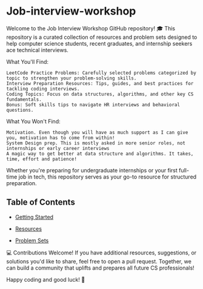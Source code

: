 # Job-interview-workshop
Welcome to the Job Interview Workshop GitHub repository! 🎓  This repository is a curated collection of resources and problem sets designed to help computer science students, recent graduates, and internship seekers ace technical interviews.

What You'll Find:

    LeetCode Practice Problems: Carefully selected problems categorized by topic to strengthen your problem-solving skills.
    Interview Preparation Resources: Tips, guides, and best practices for tackling coding interviews.
    Coding Topics: Focus on data structures, algorithms, and other key CS fundamentals.
    Bonus: Soft skills tips to navigate HR interviews and behavioral questions.

What You Won't Find:

    Motivation. Even though you will have as much support as I can give you, motivation has to come from within!
    System Design prep. This is mostly asked in more senior roles, not internships or early career interviews
    A magic way to get better at data structure and algorithms. It takes, time, effort and patience!
    


Whether you're preparing for undergraduate internships or your first full-time job in tech, this repository serves as your go-to resource for structured preparation.

## Table of Contents
    
* [Getting Started](https://github.com/Sirraff/Job-interview-workshop/blob/main/Getting-Started.md)

* [Resources](https://github.com/Sirraff/Job-interview-workshop/blob/main/Applying-Resources.md)

* [Problem Sets](https://github.com/Sirraff/Job-interview-workshop/tree/main/Leetcode-Problems)

  

💻 Contributions Welcome! If you have additional resources, suggestions, or solutions you'd like to share, feel free to open a pull request. Together, we can build a community that uplifts and prepares all future CS professionals!

Happy coding and good luck! 🌟
